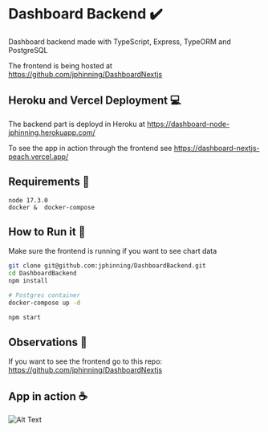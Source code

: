 # Dashboard Backend :heavy_check_mark:

Dashboard backend made with TypeScript, Express, TypeORM and PostgreSQL

The frontend is being hosted at https://github.com/jphinning/DashboardNextjs

## Heroku and Vercel Deployment :computer:

The backend part is deployd in Heroku at https://dashboard-node-jphinning.herokuapp.com/

To see the app in action through the frontend see https://dashboard-nextjs-peach.vercel.app/

## Requirements :rocket:

```
node 17.3.0
docker &  docker-compose
```

## How to Run it :running:

Make sure the frontend is running if you want to see chart data

```bash
git clone git@github.com:jphinning/DashboardBackend.git
cd DashboardBackend
npm install

# Postgres container
docker-compose up -d

npm start
```

## Observations :electric_plug:

If you want to see the frontend go to this repo: https://github.com/jphinning/DashboardNextjs

## App in action :coffee:

![Alt Text](https://media.giphy.com/media/gkdz4ln9IUtfaiC9g6/giphy.gif)
